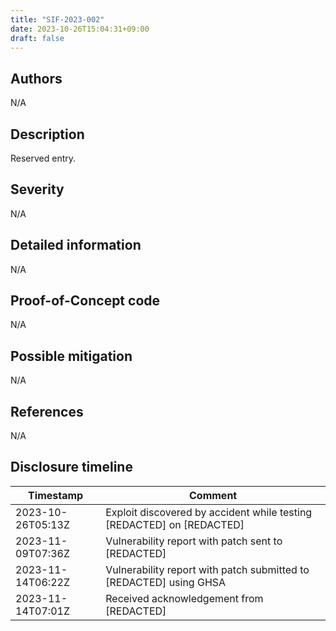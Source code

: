 ```yaml
---
title: "SIF-2023-002"
date: 2023-10-26T15:04:31+09:00
draft: false
---
```


## Authors
N/A

## Description
Reserved entry.

## Severity
N/A

## Detailed information
N/A

## Proof-of-Concept code
N/A

## Possible mitigation
N/A

## References
N/A

## Disclosure timeline
| Timestamp         | Comment                                                                            |
|-------------------|------------------------------------------------------------------------------------|
| 2023-10-26T05:13Z | Exploit discovered by accident while testing [REDACTED] on [REDACTED]              |
| 2023-11-09T07:36Z | Vulnerability report with patch sent to [REDACTED]                                 |
| 2023-11-14T06:22Z | Vulnerability report with patch submitted to [REDACTED] using GHSA                 |
| 2023-11-14T07:01Z | Received acknowledgement from [REDACTED]                                           |

